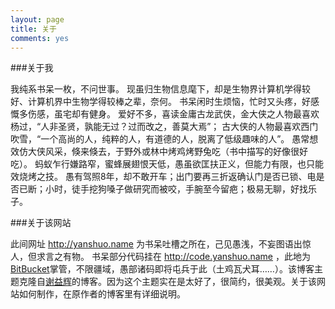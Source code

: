 ```yaml
---
layout: page
title: 关于
comments: yes
---
```



###关于我

我纯系书呆一枚，不问世事。
现虽归生物信息麾下，却是生物界计算机学得较好、计算机界中生物学得较棒之辈，奈何。
书呆闲时生烦恼，忙时又头疼，好感慨多伤感，虽宅却有健身。
爱好不多，喜读金庸古龙武侠，金大侠之人物最喜欢杨过，“人非圣贤，孰能无过？过而改之，善莫大焉”； 古大侠的人物最喜欢西门吹雪，“一个高尚的人，纯粹的人，有道德的人，脱离了低级趣味的人”。
愚常想效仿大侠风采，倏来倏去，于野外或林中烤鸡烤野兔吃（书中描写的好像很好吃）。
蚂蚁乍行嫌路窄，蜜蜂展翅恨天低，愚虽欲匡扶正义，但能力有限，也只能效烧烤之技。
愚有驾照8年，却不敢开车；出门要再三折返确认门是否已锁、电是否已断；小时，徒手挖狗嗓子做研究而被咬，手腕至今留疤；极易无聊，好找乐子。

###关于该网站

此间网址 <http://yanshuo.name> 为书呆吐槽之所在，己见愚浅，不妄图语出惊人，但求言之有物。
书呆部分代码挂在 <http://code.yanshuo.name> ，此地为[BitBucket](http://bitbucket.org "BitBucket")掌管，不限疆域，愚部诸码即将屯兵于此（土鸡瓦犬耳……）。该博客主题克隆自[谢益辉](http://yihui.name)的博客。因为这个主题实在是太好了，很简约，很美观。关于该网站如何制作，在原作者的博客里有详细说明。

